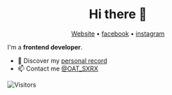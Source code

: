 <h1 align="center">Hi there 👋</h1>

<p align="center">
  <a href="https://sirasak-saengaurai.com/">Website</a> •
  <a href="https://www.facebook.com/oat.135791">facebook</a> •
  <a href="https://www.instagram.com/oat.sxrx">instagram</a>
</p>

I'm a __frontend developer__. 

* 🔖 Discover my [personal record](https://sirasak-saengaurai.com/assets/img/cv_sirasak.pdf)<br/>
* 📫 Contact me [@OAT_SXRX](https://twitter.com/OAT_SXRX)


![Visitors](https://visitor-badge.laobi.icu/badge?page_id=SirasakSS.SirasakSS)

<!--
**SirasakSS/SirasakSS** is a ✨ _special_ ✨ repository because its `README.md` (this file) appears on your GitHub profile.

Here are some ideas to get you started:

- 🔭 I’m currently working on ...
- 🌱 I’m currently learning ...
- 👯 I’m looking to collaborate on ...
- 🤔 I’m looking for help with ...
- 💬 Ask me about ...
- 📫 How to reach me: ...
- 😄 Pronouns: ...
- ⚡ Fun fact: ...
-->
